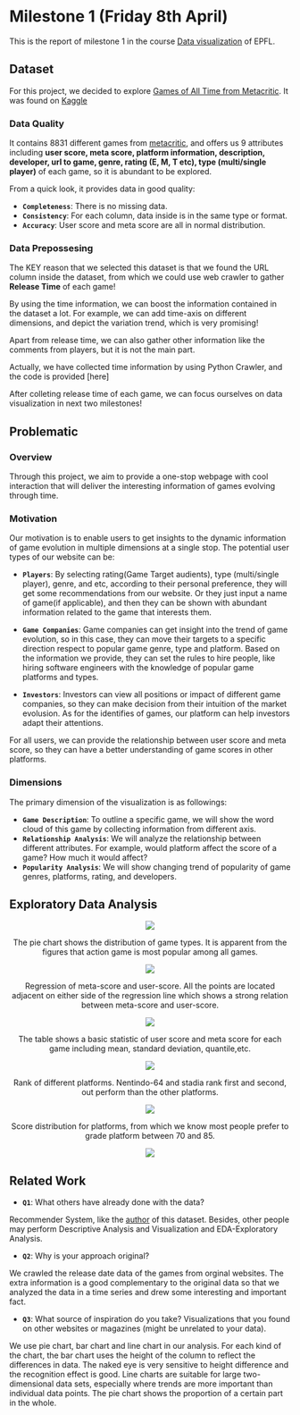 # Milestone 1 (Friday 8th April)

This is the report of milestone 1 in the course [Data visualization](https://edu.epfl.ch/coursebook/en/data-visualization-COM-480) of EPFL.

## Dataset

For this project, we decided to explore [Games of All Time from Metacritic](https://www.kaggle.com/datasets/xcherry/games-of-all-time-from-metacritic). It was found on [Kaggle](https://www.kaggle.com/)

### Data Quality

It contains 8831 different games from [metacritic](https://www.metacritic.com/browse/games/score/metascore/all/all/filtered), and offers us 9 attributes including **user score, meta score, platform information, description, developer, url to game, genre, rating (E, M, T etc), type (multi/single player)** of each game, so it is abundant to be explored. 

From a quick look, it provides data in good quality:
- **`Completeness`**: There is no missing data.
- **`Consistency`**: For each column, data inside is in the same type or format.
- **`Accuracy`**: User score and meta score are all in normal distribution.

### Data Prepossesing

The KEY reason that we selected this dataset is that we found the URL column inside the dataset, from which we could use web crawler to gather **Release Time** of each game! 

By using the time information, we can boost the information contained in the dataset a lot. For example, we can add time-axis on different dimensions, and depict the variation trend, which is very promising! 

Apart from release time, we can also gather other information like the comments from players, but it is not the main part.

Actually, we have collected time information by using Python Crawler, and the code is provided [here]

After colleting release time of each game, we can focus ourselves on data visualization in next two milestones!

## Problematic

### Overview

Through this project, we aim to provide a one-stop webpage with cool interaction that will deliver the interesting information of games evolving through time. 

### Motivation

Our motivation is to enable users to get insights to the dynamic information of game evolution in multiple dimensions at a single stop. The potential user types of our website can be:

- **`Players`**: By selecting rating(Game Target audients), type (multi/single player), genre, and etc, according to their personal preference, they will get some recommendations from our website. Or they just input a name of game(if applicable), and then they can be shown with abundant information related to the game that interests them.

- **`Game Companies`**: Game companies can get insight into the trend of game evolution, so in this case, they can move their targets to a specific direction respect to popular game genre, type and platform. Based on the information we provide, they can set the rules to hire people, like hiring software engineers with the knowledge of popular game platforms and types.

- **`Investors`**: Investors can view all positions or impact of different game companies, so they can make decision from their intuition of the market evolusion. As for the identifies of games, our platform can help investors adapt their attentions.

For all users, we can provide the relationship between user score and meta score, so they can have a better understanding of game scores in other platforms.

### Dimensions

The primary dimension of the visualization is as followings:
- **`Game Description`**: To outline a specific game, we will show the word cloud of this game by collecting information from different axis.
- **`Relationship Analysis`**: We will analyze the relationship between different attributes. For example, would platform affect the score of a game? How much it would affect?
- **`Popularity Analysis`**: We will show changing trend of popularity of game genres, platforms, rating, and developers.


## Exploratory Data Analysis
<div align=center>
<img src="./pics/genre_percent.png">
  
The pie chart shows the distribution of game types. It is apparent from the figures that action game is most popular among all games.
  
<img src="./pics/meta-user_score_regress.png">
  
Regression of meta-score and user-score. All the points are located adjacent on either side of the regression line which shows a strong relation between meta-score and user-score.
  
<img src="./pics/meta-user_score.png">
  
The table shows a basic statistic of user score and meta score for each game including mean, standard deviation, quantile,etc.
  
<img src="./pics/platform_rank.png">
  
Rank of different platforms. Nentindo-64 and stadia rank first and second, out perform than the other platforms.
  
<img src="./pics/platform_scores.png">
  
Score distribution for platforms, from which we know most people prefer to grade platform between 70 and 85.
  
<img src="./pics/type_score.jpg">

</div>

## Related Work
- **`Q1`**: What others have already done with the data?

Recommender System, like the [author](https://game-recommender-engine.herokuapp.com/) of this dataset. Besides, other people may perform Descriptive Analysis and Visualization and EDA-Exploratory Analysis.

- **`Q2`**: Why is your approach original?

We crawled the release date data of the games from orginal websites. The extra information is a good complementary to the original data so that we analyzed the data in a time series and drew some interesting and important fact.

- **`Q3`**: What source of inspiration do you take? Visualizations that you found on other websites or magazines (might be unrelated to your data).

We use pie chart, bar chart and line chart in our analysis. For each kind of the chart, the bar chart uses the height of the column to reflect the differences in data. The naked eye is very sensitive to height difference and the recognition effect is good. Line charts are suitable for large two-dimensional data sets, especially where trends are more important than individual data points. The pie chart shows the proportion of a certain part in the whole.





